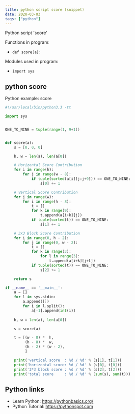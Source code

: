 ```yaml
---
title: python script score (snippet)
date: 2020-03-03
tags: ["python"]
---
```

Python script 'score'

Functions in program: 
* `def score(a):`

Modules used in program: 
* `import sys`

## python score

Python example: score

```python
#!/usr/local/bin/python3.3 -tt

import sys


ONE_TO_NINE = tuple(range(1, 9+1))


def score(a):
    s = [0, 0, 0]

    h, w = len(a), len(a[0])

    # Horizontal Score Contribution
    for i in range(h):
        for j in range(w - 8):
            if tuple(sorted(a[i][j:j+9])) == ONE_TO_NINE:
                s[0] += 1

    # Vertical Score Contribution
    for j in range(w):
        for i in range(h - 8):
            t = []
            for k in range(9):
                t.append(a[i+k][j])
            if tuple(sorted(t)) == ONE_TO_NINE:
                s[1] += 1

    # 3x3 Block Score Contribution
    for i in range(0, h - 2):
        for j in range(0, w - 2):
            t = []
            for k in range(3):
                for l in range(3):
                    t.append(a[i+k][j+l])
            if tuple(sorted(t)) == ONE_TO_NINE:
                s[2] += 1

    return s

if __name__ == '__main__':
    a = []
    for l in sys.stdin:
        a.append([])
        for i in l.split():
            a[-1].append(int(i))
            
    h, w = len(a), len(a[0])

    s = score(a)

    t = [(w - 8) *  h,
         (h - 8) *  w,
         (h - 2) * (w - 2),
         ]

    print('vertical score  : %d / %d' % (s[1], t[1]))
    print('horizontal score: %d / %d' % (s[0], t[0]))
    print('3*3 block score : %d / %d' % (s[2], t[2]))
    print('total score     : %d / %d' % (sum(s), sum(t)))


```

## Python links

- Learn Python: https://pythonbasics.org/
- Python Tutorial: https://pythonspot.com
